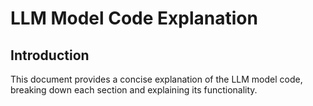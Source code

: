 # LLM Model Code Explanation

## Introduction
This document provides a concise explanation of the LLM model code, breaking down each section and explaining its functionality.
